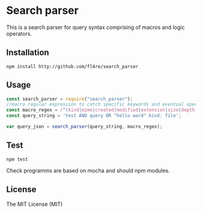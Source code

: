 # Search parser

This is a search parser for query syntax comprising of macros and logic operators.

## Installation

```npm install http://github.com/fl4re/search_parser```

## Usage

```javascript
const search_parser = require("search_parser");
//macro regular expression to catch specific keywords and eventual operators
const macro_regex = /^(kind|mime|created|modified|extension|size|depth):(<=?|>=?|\.\.)?$/;
const query_string = 'test AND query OR "hello word" kind: file';

var query_json = search_parser(query_string, macro_regex);
```

## Test

```npm test```

Check programms are based on mocha and should npm modules.

## License

The MIT License (MIT)
